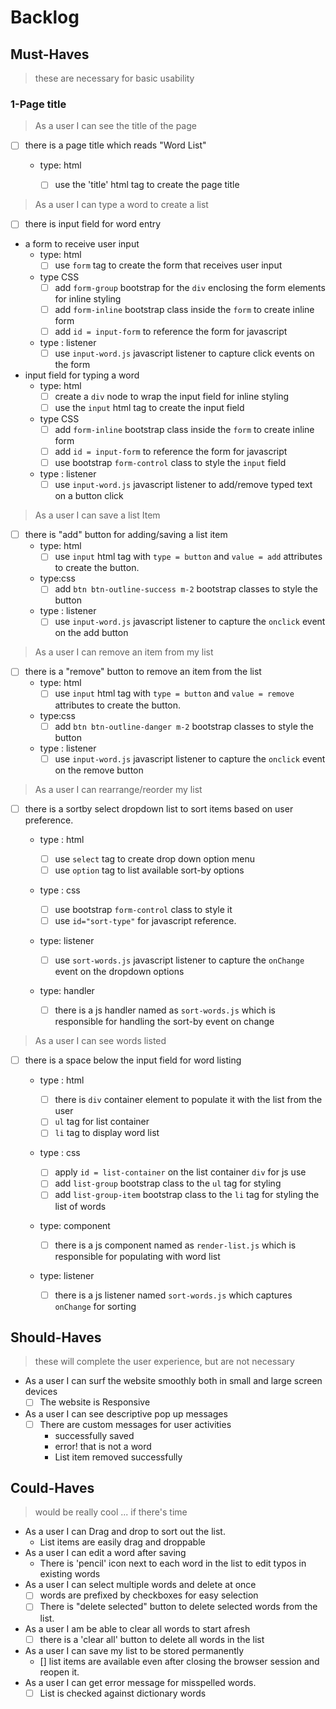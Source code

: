 <!--

  There will be different types of tasks for each user story:
    `type: components`
    `type: css`
    `type: logic`
    `type: handlers`
    ...

-->
# Backlog

## Must-Haves

> these are necessary for basic usability

### 1-Page title

> As a user I can see the title of the page

- [ ] there is a page title which reads "Word List"

  - type: html
  
    - [ ] use the 'title' html tag to create the page title

> As a user I can type a word to create a list  

- [ ] there is input field for word entry
- a form to receive user input
  - type: html  
    - [ ] use `form` tag to create the form that receives user input  
  
  - type CSS  
    - [ ] add `form-group` bootstrap for the `div` enclosing the form elements for inline styling
    - [ ] add `form-inline` bootstrap class inside the `form` to create inline form
    - [ ] add  `id = input-form` to reference the form for javascript
  
  - type : listener  
    - [ ] use `input-word.js` javascript listener to capture click events on the form
- input field for typing a word
  - type: html  
    - [ ] create a `div` node to wrap the input field for inline styling
    - [ ] use the `input` html tag to create the input field  
  
  - type CSS  
    - [ ] add `form-inline` bootstrap class inside the `form` to create inline form
    - [ ] add  `id = input-form` to reference the form for javascript
    - [ ] use bootstrap `form-control` class to style the `input` field
  - type : listener  
    - [ ] use `input-word.js` javascript listener to add/remove typed text on a button click
  
> As a user I can save a list Item

- [ ] there is "add" button for adding/saving a list item
  - type: html
    - [ ] use `input` html tag with `type = button` and `value = add` attributes to create the button.
  - type:css
    - [ ] add `btn btn-outline-success m-2` bootstrap classes to style the button
  
  - type : listener  
    - [ ] use `input-word.js` javascript listener to capture the `onclick` event on the add button

> As a user I can remove an item from my list

- [ ] there is a "remove" button to remove an item from the list
  - type: html
    - [ ] use `input` html tag with `type = button` and `value = remove` attributes to create the button.
  - type:css
    - [ ] add `btn btn-outline-danger m-2` bootstrap classes to style the button
  
  - type : listener  
    - [ ] use `input-word.js` javascript listener to capture the `onclick` event on the remove button
  
> As a user I can rearrange/reorder my list

- [ ] there is a sortby select dropdown list to sort items based on user preference.
  
  - type : html
    - [ ] use `select` tag to create drop down option menu
    - [ ] use `option` tag to list available sort-by options
  
  - type : css
    - [ ] use bootstrap `form-control` class to style it
    - [ ] use `id="sort-type"` for javascript reference.
  
  - type: listener

    - [ ] use `sort-words.js` javascript listener to capture the `onChange` event on the dropdown options
  
  - type: handler

    - [ ] there is a js handler named as `sort-words.js` which is responsible for handling the sort-by event on change
  
> As a user I can see words listed

- [ ] there is a space below the input field for word listing
  
  - type : html
  
    - [ ] there is `div` container element to populate it with the list from the user
    - [ ] `ul` tag for list container
    - [ ] `li` tag to display word list

  - type : css
    - [ ] apply `id = list-container` on the list container `div` for js use
    - [ ] add `list-group` bootstrap class to the  `ul` tag for styling
    - [ ] add `list-group-item` bootstrap class to the `li` tag for styling the list of words
  
  - type: component

    - [ ] there is a js component named as `render-list.js` which is responsible for populating with word list

  - type: listener

    - [ ] there is a js listener named  `sort-words.js` which captures `onChange` for sorting

## Should-Haves

> these will complete the user experience, but are not necessary

- As a user I can surf the website smoothly both in small and large screen devices
  - [ ] The website is Responsive
- As a user I can see descriptive pop up messages
  - [ ] There are custom messages for user activities
    - successfully saved
    - error! that is not a word
    - List item removed successfully

## Could-Haves

> would be really cool ... if there's time

- As a user I can Drag and drop to sort out the list.
  - List items are easily drag and droppable
- As a user I can edit a word after saving
  - There is 'pencil' icon next to each word in the list to edit typos in existing words
- As a user I can select multiple words and delete at once
  - [ ] words are prefixed by checkboxes for easy selection
  - [ ] There is "delete selected" button to delete selected words from the list.
- As a user I am be able to clear all words to start afresh
  - [ ] there is a 'clear all' button to delete all words in the list
- As a user I can save my list to be stored permanently
  - [] list items are available even after closing the browser session and reopen it.
- As a user I can get error message for misspelled words.
  - [ ] List is checked against dictionary words
